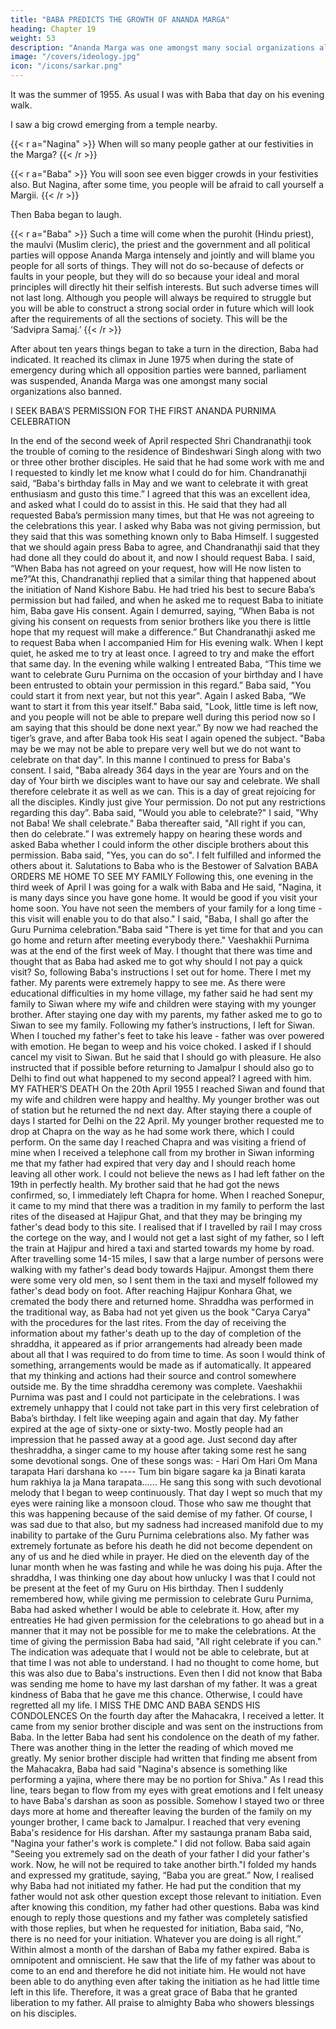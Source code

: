 ```yaml
---
title: "BABA PREDICTS THE GROWTH OF ANANDA MARGA"
heading: Chapter 19
weight: 53
description: "Ananda Marga was one amongst many social organizations also banned"
image: "/covers/ideology.jpg"
icon: "/icons/sarkar.png"
---
```



It was the summer of 1955. As usual I was with Baba that day on his evening walk. 

I saw a big crowd emerging from a temple nearby.

{{< r a="Nagina" >}}
When will so many people gather at our festivities in the Marga?
{{< /r >}}

{{< r a="Baba" >}}
You will soon see even bigger crowds in your festivities also. But Nagina, after some time, you people will be afraid to call yourself a Margii.
{{< /r >}}

Then Baba began to laugh.

{{< r a="Baba" >}}
Such a time will come when the purohit (Hindu priest), the maulvi
(Muslim cleric), the priest and the government and all political parties will oppose
Ananda Marga intensely and jointly and will blame you people for all sorts of things.
They will not do so-because of defects or faults in your people, but they will do so
because your ideal and moral principles will directly hit their selfish interests. But such
adverse times will not last long. Although you people will always be required to struggle
but you will be able to construct a strong social order in future which will look after the
requirements of all the sections of society. This will be the ‘Sadvipra Samaj.’
{{< /r >}}

After about ten years things began to take a turn in the direction, Baba had indicated. It reached its climax in June 1975
when during the state of emergency during which all opposition parties were banned,
parliament was suspended, Ananda Marga was one amongst many social organizations also banned.


I SEEK BABA’S PERMISSION FOR THE FIRST ANANDA PURNIMA CELEBRATION

In the end of the second week of April respected Shri Chandranathji took the
trouble of coming to the residence of Bindeshwari Singh along with two or three other
brother disciples. He said that he had some work with me and I requested to kindly let
me know what I could do for him.
Chandranathji said, “Baba's birthday falls in May and we want to celebrate it
with great enthusiasm and gusto this time.”
I agreed that this was an excellent idea, and asked what I could do to assist in
this. He said that they had all requested Baba’s permission many times, but that He
was not agreeing to the celebrations this year. I asked why Baba was not giving
permission, but they said that this was something known only to Baba Himself. I
suggested that we should again press Baba to agree, and Chandranathji said that they
had done all they could do about it, and now I should request Baba.
I said, “When Baba has not agreed on your request, how will He now listen to
me?”At this, Chandranathji replied that a similar thing that happened about the
initiation of Nand Kishore Babu. He had tried his best to secure Baba’s permission but
had failed, and when he asked me to request Baba to initiate him, Baba gave His
consent.
Again I demurred, saying, “When Baba is not giving his consent on requests
from senior brothers like you there is little hope that my request will make a difference.”
But Chandranathji asked me to request Baba when I accompanied Him for His
evening walk. When I kept quiet, he asked me to try at least once. I agreed to try and
make the effort that same day.
In the evening while walking I entreated Baba, “This time we want to celebrate
Guru Purnima on the occasion of your birthday and I have been entrusted to obtain
your permission in this regard.”
Baba said, "You could start it from next year, but not this year".
Again I asked Baba, “We want to start it from this year itself.”
Baba said, "Look, little time is left now, and you people will not be able to
prepare well during this period now so I am saying that this should be done next year.”
By now we had reached the tiger’s grave, and after Baba took His seat I again
opened the subject. "Baba may be we may not be able to prepare very well but we do
not want to celebrate on that day". In this manne I continued to press for Baba's
consent.
I said, "Baba already 364 days in the year are Yours and on the day of Your
birth we disciples want to have our say and celebrate. We shall therefore celebrate it as
well as we can. This is a day of great rejoicing for all the disciples. Kindly just give Your
permission. Do not put any restrictions regarding this day”.
Baba said, "Would you able to celebrate?"
I said, "Why not Baba! We shall celebrate."
Baba thereafter said, "All right if you can, then do celebrate.”
I was extremely happy on hearing these words and asked Baba whether I could
inform the other disciple brothers about this permission.
Baba said, "Yes, you can do so". I felt fulfilled and informed the others about it.
Salutations to Baba who is the Bestower of Salvation
BABA ORDERS ME HOME TO SEE MY FAMILY
Following this, one evening in the third week of April I was going for a walk with
Baba and He said, "Nagina, it is many days since you have gone home. It would be
good if you visit your home soon. You have not seen the members of your family for a
long time - this visit will enable you to do that also."
I said, "Baba, I shall go after the Guru Purnima celebration."Baba said "There is yet time for that and you can go home and return after
meeting everybody there."
Vaeshakhii Purnima was at the end of the first week of May. I thought that there
was time and thought that as Baba had asked me to got why should I not pay a quick
visit? So, following Baba's instructions I set out for home. There I met my father.
My parents were extremely happy to see me. As there were educational
difficulties in my home village, my father said he had sent my family to Siwan where my
wife and children were staying with my younger brother. After staying one day with my
parents, my father asked me to go to Siwan to see my family.
Following my father’s instructions, I left for Siwan. When I touched my father's
feet to take his leave - father was over powered with emotion. He began to weep and
his voice choked. I asked if I should cancel my visit to Siwan. But he said that I should
go with pleasure. He also instructed that if possible before returning to Jamalpur I
should also go to Delhi to find out what happened to my second appeal? I agreed with
him.
MY FATHER’S DEATH
On the 20th April 1955 I reached Siwan and found that my wife and children
were happy and healthy. My younger brother was out of station but he returned the
nd
next day. After staying there a couple of days I started for Delhi on the 22 April. My
younger brother requested me to drop at Chapra on the way as he had some work
there, which I could perform. On the same day I reached Chapra and was visiting a
friend of mine when I received a telephone call from my brother in Siwan informing me
that my father had expired that very day and I should reach home leaving all other
work. I could not believe the news as I had left father on the 19th in perfectly health. My
brother said that he had got the news confirmed, so, I immediately left Chapra for
home.
When I reached Sonepur, it came to my mind that there was a tradition in my
family to perform the last rites of the diseased at Hajipur Ghat, and that they may be
bringing my father's dead body to this site. I realised that if I travelled by rail I may
cross the cortege on the way, and I would not get a last sight of my father, so I left the
train at Hajipur and hired a taxi and started towards my home by road.
After travelling some 14-15 miles, I saw that a large number of persons were
walking with my father's dead body towards Hajipur. Amongst them there were some
very old men, so I sent them in the taxi and myself followed my father's dead body on
foot. After reaching Hajipur Konhara Ghat, we cremated the body there and returned
home. Shraddha was performed in the traditional way, as Baba had not yet given us
the book "Carya Carya" with the procedures for the last rites.
From the day of receiving the information about my father's death up to the day
of completion of the shraddha, it appeared as if prior arrangements had already been
made about all that I was required to do from time to time. As soon I would think of
something, arrangements would be made as if automatically. It appeared that my
thinking and actions had their source and control somewhere outside me.
By the time shraddha ceremony was complete. Vaeshakhii Purnima was past
and I could not participate in the celebrations. I was extremely unhappy that I could not
take part in this very first celebration of Baba’s birthday. I felt like weeping again and
again that day. My father expired at the age of sixty-one or sixty-two. Mostly people
had an impression that he passed away at a good age. Just second day after theshraddha, a singer came to my house after taking some rest he sang some devotional
songs. One of these songs was: -
Hari Om Hari Om
Mana tarapata Hari darshana ko ----
Tum bin bigare sagare ka ja
Binati karata hum rakhiya la ja
Mana tarapata......
He sang this song with such devotional melody that I began to weep
continuously. That day I wept so much that my eyes were raining like a monsoon cloud.
Those who saw me thought that this was happening because of the said demise of my
father. Of course, I was sad due to that also, but my sadness had increased manifold
due to my inability to partake of the Guru Purnima celebrations also.
My father was extremely fortunate as before his death he did not become
dependent on any of us and he died while in prayer. He died on the eleventh day of the
lunar month when he was fasting and while he was doing his puja.
After the shraddha, I was thinking one day about how unlucky I was that I could
not be present at the feet of my Guru on His birthday. Then I suddenly remembered
how, while giving me permission to celebrate Guru Purnima, Baba had asked whether I
would be able to celebrate it. How, after my entreaties He had given permission for the
celebrations to go ahead but in a manner that it may not be possible for me to make
the celebrations. At the time of giving the permission Baba had said, "All right celebrate
if you can."
The indication was adequate that I would not be able to celebrate, but at that
time I was not able to understand. I had no thought to come home, but this was also
due to Baba's instructions. Even then I did not know that Baba was sending me home
to have my last darshan of my father. It was a great kindness of Baba that he gave me
this chance. Otherwise, I could have regretted all my life.
I MISS THE DMC AND BABA SENDS HIS CONDOLENCES
On the fourth day after the Mahacakra, I received a letter. It came from my
senior brother disciple and was sent on the instructions from Baba. In the letter Baba
had sent his condolence on the death of my father. There was another thing in the
letter the reading of which moved me greatly.
My senior brother disciple had written that finding me absent from the
Mahacakra, Baba had said "Nagina's absence is something like performing a yajina,
where there may be no portion for Shiva." As I read this line, tears began to flow from
my eyes with great emotions and I felt uneasy to have Baba's darshan as soon as
possible.
Somehow I stayed two or three days more at home and thereafter leaving the
burden of the family on my younger brother, I came back to Jamalpur. I reached that
very evening Baba's residence for His darshan.
After my sastaunga pranam Baba said, "Nagina your father's work is complete."
I did not follow.
Baba said again "Seeing you extremely sad on the death of your father I did
your father's work. Now, he will not be required to take another birth."I folded my hands and expressed my gratitude, saying, “Baba you are great.”
Now, I realised why Baba had not initiated my father. He had put the condition
that my father would not ask other question except those relevant to initiation. Even
after knowing this condition, my father had other questions. Baba was kind enough to
reply those questions and my father was completely satisfied with those replies, but
when he requested for initiation, Baba said, “No, there is no need for your initiation.
Whatever you are doing is all right.”
Within almost a month of the darshan of Baba my father expired. Baba is
omnipotent and omniscient. He saw that the life of my father was about to come to an
end and therefore he did not initiate him. He would not have been able to do anything
even after taking the initiation as he had little time left in this life. Therefore, it was a
great grace of Baba that he granted liberation to my father. All praise to almighty Baba
who showers blessings on his disciples.

